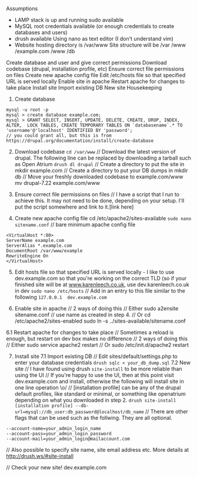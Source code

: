 Assumptions
* LAMP stack is up and running
sudo available
* MySQL root credentials available (or enough credentials to create databases and users)
* drush available
Using nano as text editor (I don't understand vim)
* Website hosting directory is /var/www
Site structure will be
/var
/www
/example.com
/www
/db


Create database and user and give correct permissions
Download codebase (drupal, installation profile, etc)
Ensure correct file permissions on files
Create new apache config file
Edit /etc/hosts file so that specified URL is served locally
Enable site in apache
Restart apache for changes to take place
Install site
Import existing DB
New site
Housekeeping

1. Create database
```
mysql -u root -p
mysql > create database example.com;
mysql > GRANT SELECT, INSERT, UPDATE, DELETE, CREATE, DROP, INDEX, ALTER,  LOCK TABLES, CREATE TEMPORARY TABLES ON `databasename`.* TO  'username'@'localhost' IDENTIFIED BY 'password'; 
// you could grant all, but this is from https://drupal.org/documentation/install/create-database
```

2. Download codebase
`cd /var/www`
// Download the latest version of drupal. The following line can be replaced by downloading a tarball such as Open Atrium
`drush dl drupal`
// Create a directory to put the site in
mkdir example.com
// Create a directory to put your DB dumps in
mkdir db
// Move your freshly downloaded codebase to example.com/www
mv drupal-7.22 example.com/www

3. Ensure correct file permissions on files
// I have a script that I run to achieve this. It may not need to be done, depending on your setup. I'll put the script somewhere and link to it.[link here]

4. Create new apache config file
cd /etc/apache2/sites-available
 `sudo nano sitename.conf`
// bare minimum apache config file
```
<VirtualHost *:80>
ServerName example.com
ServerAlias *.example.com
DocumentRoot /var/www/example
RewriteEngine On
</VirtualHost>
```

5. Edit hosts file so that specified URL is served locally - I like to use dev.example.com so that you're working on the correct TLD (so if your finished site will be at www.karenleech.co.uk, use dev.karenleech.co.uk in dev
`sudo nano /etc/hosts`
// Add in an entry to this file similar to the following
`127.0.0.1  dev.example.com`

6. Enable site in apache
// 2 ways of doing this
// Either
sudo a2ensite sitename.conf // use name as created in step 4.
// Or
cd /etc/apache2/sites-enabled
sudo ln -s ../sites-available/sitename.conf

6.1 Restart apache for changes to take place
// Sometimes a reload is enough, but restart on dev box makes no difference
// 2 ways of doing this
// Either
sudo service apache2 restart
// Or
sudo /etc/init.d/apache2 restart

7. Install site
7.1 Import existing DB
// Edit sites/default/settings.php to enter your database credentials
`drush sqlc < your_db_dump.sql`
7.2 New site
// I have found using drush `site-install` to be more reliable than using the UI
// If you're happy to use the UI, then at this point visit dev.example.com and install, otherwise the following will install site in one line operation \o/
// [installation profile] can be any of the drupal default profiles, like standard or minimal, or something like openatrium depending on what you downloaded in step 2.
`drush site-install [installation profile] --db-url=mysql://db_user:db_password@localhost/db_name`
// There are other flags that can be used such as the follwing. They are all optional.
```
--account-name=your_admin_login_name
--account-pass=your_admin_login_password
--account-mail=your_admin_login@mailaccount.com
```
// Also possible to specify site name, site email address etc. More details at http://drush.ws/#site-install

// Check your new site! dev.example.com
